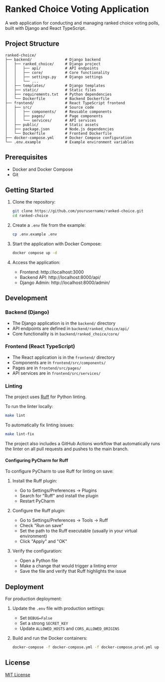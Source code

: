 # Ranked Choice Voting Application

A web application for conducting and managing ranked choice voting polls, built with Django and React TypeScript.

## Project Structure

```
ranked-choice/
├── backend/               # Django backend
│   ├── ranked_choice/     # Django project
│   │   ├── api/           # API endpoints
│   │   ├── core/          # Core functionality
│   │   ├── settings.py    # Django settings
│   │   └── ...
│   ├── templates/         # Django templates
│   ├── static/            # Static files
│   ├── requirements.txt   # Python dependencies
│   └── Dockerfile         # Backend Dockerfile
├── frontend/              # React TypeScript frontend
│   ├── src/               # Source code
│   │   ├── components/    # Reusable components
│   │   ├── pages/         # Page components
│   │   └── services/      # API services
│   ├── public/            # Static assets
│   ├── package.json       # Node.js dependencies
│   └── Dockerfile         # Frontend Dockerfile
├── docker-compose.yml     # Docker Compose configuration
└── .env.example           # Example environment variables
```

## Prerequisites

- Docker and Docker Compose
- Git

## Getting Started

1. Clone the repository:
   ```bash
   git clone https://github.com/yourusername/ranked-choice.git
   cd ranked-choice
   ```

2. Create a `.env` file from the example:
   ```bash
   cp .env.example .env
   ```

3. Start the application with Docker Compose:
   ```bash
   docker compose up -d
   ```

4. Access the application:
   - Frontend: http://localhost:3000
   - Backend API: http://localhost:8000/api/
   - Django Admin: http://localhost:8000/admin/

## Development

### Backend (Django)

- The Django application is in the `backend/` directory
- API endpoints are defined in `backend/ranked_choice/api/`
- Core functionality is in `backend/ranked_choice/core/`

### Frontend (React TypeScript)

- The React application is in the `frontend/` directory
- Components are in `frontend/src/components/`
- Pages are in `frontend/src/pages/`
- API services are in `frontend/src/services/`

### Linting

The project uses [Ruff](https://github.com/astral-sh/ruff) for Python linting.

To run the linter locally:
```bash
make lint
```

To automatically fix linting issues:
```bash
make lint-fix
```

The project also includes a GitHub Actions workflow that automatically runs the linter on all pull requests and pushes to the main branch.

#### Configuring PyCharm for Ruff

To configure PyCharm to use Ruff for linting on save:

1. Install the Ruff plugin:
   - Go to Settings/Preferences → Plugins
   - Search for "Ruff" and install the plugin
   - Restart PyCharm

2. Configure the Ruff plugin:
   - Go to Settings/Preferences → Tools → Ruff
   - Check "Run on save"
   - Set the path to the Ruff executable (usually in your virtual environment)
   - Click "Apply" and "OK"

3. Verify the configuration:
   - Open a Python file
   - Make a change that would trigger a linting error
   - Save the file and verify that Ruff highlights the issue

## Deployment

For production deployment:

1. Update the `.env` file with production settings:
   - Set `DEBUG=False`
   - Set a strong `SECRET_KEY`
   - Update `ALLOWED_HOSTS` and `CORS_ALLOWED_ORIGINS`

2. Build and run the Docker containers:
   ```bash
   docker-compose -f docker-compose.yml -f docker-compose.prod.yml up -d
   ```

## License

[MIT License](LICENSE)
